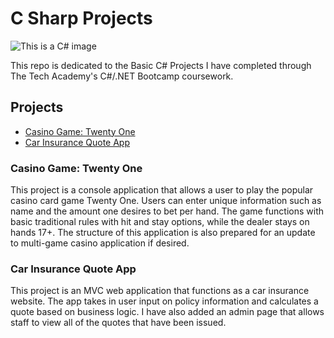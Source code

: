 # C Sharp Projects

![This is a C# image](https://seeklogo.com/images/C/c-sharp-c-logo-02F17714BA-seeklogo.com.png)

This repo is dedicated to the Basic C# Projects I have completed through The Tech Academy's C#/.NET Bootcamp coursework.

## Projects
* [Casino Game: Twenty One](https://github.com/tbon27/Basic-C-Sharp-Projects/tree/main/TwentyOne)
* [Car Insurance Quote App](https://github.com/tbon27/Basic-C-Sharp-Projects/tree/main/Assignments/CarInsurance)

### Casino Game: Twenty One
This project is a console application that allows a user to play the popular casino card game Twenty One. Users can enter unique information such as name and the amount one desires to bet per hand. The game functions with basic traditional rules with hit and stay options, while the dealer stays on hands 17+. The structure of this application is also prepared for an update to multi-game casino application if desired.

### Car Insurance Quote App
This project is an MVC web application that functions as a car insurance website. The app takes in user input on policy information and calculates a quote based on business logic. I have also added an admin page that allows staff to view all of the quotes that have been issued.
